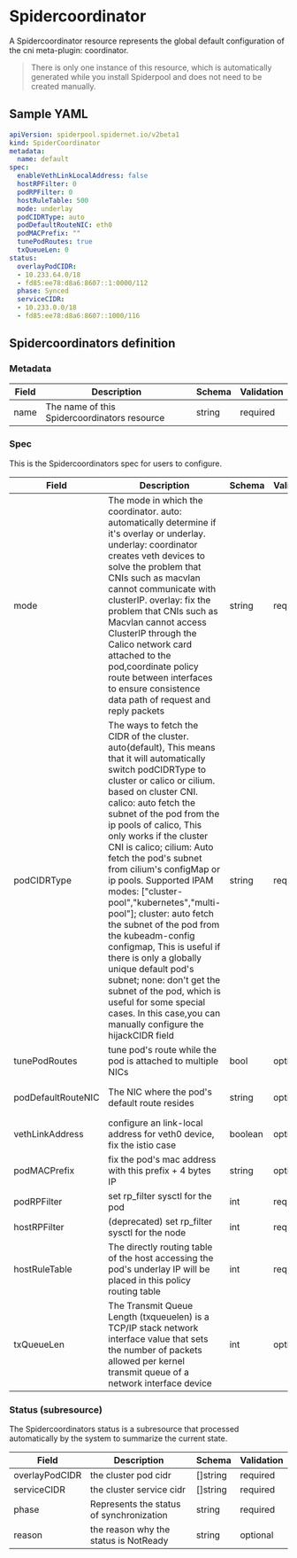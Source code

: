 # Spidercoordinator

A Spidercoordinator resource represents the global default configuration of the cni meta-plugin: coordinator.

> There is only one instance of this resource, which is automatically generated while you install Spiderpool and does not need to be created manually.

## Sample YAML

```yaml
apiVersion: spiderpool.spidernet.io/v2beta1
kind: SpiderCoordinator
metadata:
  name: default
spec:
  enableVethLinkLocalAddress: false
  hostRPFilter: 0
  podRPFilter: 0
  hostRuleTable: 500
  mode: underlay
  podCIDRType: auto
  podDefaultRouteNIC: eth0
  podMACPrefix: ""
  tunePodRoutes: true
  txQueueLen: 0
status:
  overlayPodCIDR:
  - 10.233.64.0/18
  - fd85:ee78:d8a6:8607::1:0000/112
  phase: Synced
  serviceCIDR:
  - 10.233.0.0/18
  - fd85:ee78:d8a6:8607::1000/116
```

## Spidercoordinators definition

### Metadata

| Field     | Description                                       | Schema | Validation |
|-----------|---------------------------------------------------|--------|------------|
| name      | The name of this Spidercoordinators resource      | string | required   |

### Spec

This is the Spidercoordinators spec for users to configure.

| Field              | Description                                                                                                                                                                                                                                                                                                                                                                                                                                                                                                                                                                                                                                                                                                                              | Schema  | Validation | Values                                        | Default                      |
|--------------------|------------------------------------------------------------------------------------------------------------------------------------------------------------------------------------------------------------------------------------------------------------------------------------------------------------------------------------------------------------------------------------------------------------------------------------------------------------------------------------------------------------------------------------------------------------------------------------------------------------------------------------------------------------------------------------------------------------------------------------------|---------|------------|-----------------------------------------------|------------------------------|
| mode               | The mode in which the coordinator. auto: automatically determine if it's overlay or underlay. underlay: coordinator creates veth devices to solve the problem that CNIs such as macvlan cannot communicate with clusterIP. overlay: fix the problem that CNIs such as Macvlan cannot access ClusterIP through the Calico network card attached to the pod,coordinate policy route between interfaces to ensure consistence data path of request and reply packets                                                                                                                                                                                                                                                                        | string  | require    | auto,underlay,overlay                         | auto                         |
| podCIDRType        | The ways to fetch the CIDR of the cluster. auto(default), This means that it will automatically switch podCIDRType to cluster or calico or cilium. based on cluster CNI. calico: auto fetch the subnet of the pod from the ip pools of calico, This only works if the cluster CNI is calico; cilium: Auto fetch the pod's subnet from cilium's configMap or ip pools. Supported IPAM modes: ["cluster-pool","kubernetes","multi-pool"]; cluster: auto fetch the subnet of the pod from the kubeadm-config configmap, This is useful if there is only a globally unique default pod's subnet; none: don't get the subnet of the pod, which is useful for some special cases. In this case,you can manually configure the hijackCIDR field | string  | require    | auto,cluster,calico,cilium,none               | auto                         |
| tunePodRoutes      | tune pod's route while the pod is attached to multiple NICs                                                                                                                                                                                                                                                                                                                                                                                                                                                                                                                                                                                                                                                                              | bool    | optional   | true,false                                    | true                         |
| podDefaultRouteNIC | The NIC where the pod's default route resides | string | optional | "",eth0,net1... | underlay: eth0,overlay: net1 |
|  vethLinkAddress  |               configure an link-local address for veth0 device, fix the istio case                                                                                        | boolean | optional   | true,false                                    | false                        |
| podMACPrefix       | fix the pod's mac address with this prefix + 4 bytes IP                                                                                                                                                                                                                                                                                                                                                                                                                                                                                                                                                                                                                                                                                  | string  | optional   | a invalid mac address prefix                  | ""                           |
| podRPFilter       | set rp_filter sysctl for the pod                                                                                                                                                                                                                                                                                                                                                                                                                                                                                                                                                                                                                                                                                                               | int     | required   | 0,1,2;suggest to be 0                         | 0                            |
| hostRPFilter       | (deprecated) set rp_filter sysctl for the node                                                                                                                                                                                                                                                                                                                                                                                                                                                                                                                                                                                                                                                                                                               | int     | required   | 0,1,2;suggest to be 0                         | 0                            |
| hostRuleTable      | The directly routing table of the host accessing the pod's underlay IP will be placed in this policy routing table                                                                                                                                                                                                                                                                                                                                                                                                                                                                                                                                                                                                                       | int     | required   | int                                           | 500                          |
| txQueueLen         | The Transmit Queue Length (txqueuelen) is a TCP/IP stack network interface value that sets the number of packets allowed per kernel transmit queue of a network interface device | int     | optional   | >= 0, default to 0, it's mean to don't set it | 0 |

### Status (subresource)

The Spidercoordinators status is a subresource that processed automatically by the system to summarize the current state.

| Field               | Description                                        | Schema                                                 | Validation |
|---------------------|----------------------------------------------------|--------------------------------------------------------|------------|
| overlayPodCIDR      | the cluster pod cidr                               |    []string                                            | required   |
| serviceCIDR         | the cluster service cidr                           |    []string                                            | required   |
| phase               | Represents the status of synchronization           |    string                                              | required   |
| reason              | the reason why the status is NotReady              |    string                                              | optional   |
